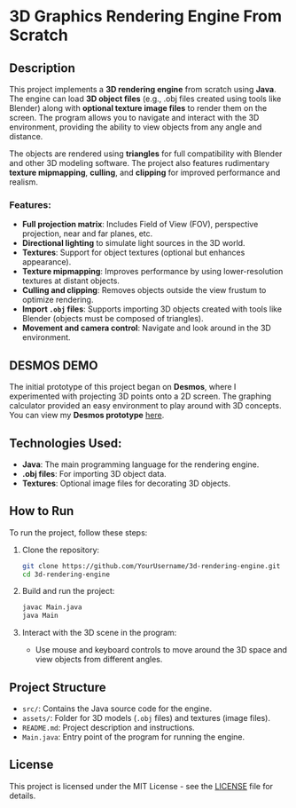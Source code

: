 # 3D Graphics Rendering Engine From Scratch

## Description

This project implements a **3D rendering engine** from scratch using **Java**. The engine can load **3D object files** (e.g., .obj files created using tools like Blender) along with **optional texture image files** to render them on the screen. The program allows you to navigate and interact with the 3D environment, providing the ability to view objects from any angle and distance.

The objects are rendered using **triangles** for full compatibility with Blender and other 3D modeling software. The project also features rudimentary **texture mipmapping**, **culling**, and **clipping** for improved performance and realism.

### Features:
- **Full projection matrix**: Includes Field of View (FOV), perspective projection, near and far planes, etc.
- **Directional lighting** to simulate light sources in the 3D world.
- **Textures**: Support for object textures (optional but enhances appearance).
- **Texture mipmapping**: Improves performance by using lower-resolution textures at distant objects.
- **Culling and clipping**: Removes objects outside the view frustum to optimize rendering.
- **Import `.obj` files**: Supports importing 3D objects created with tools like Blender (objects must be composed of triangles).
- **Movement and camera control**: Navigate and look around in the 3D environment.

## DESMOS DEMO

The initial prototype of this project began on **Desmos**, where I experimented with projecting 3D points onto a 2D screen. The graphing calculator provided an easy environment to play around with 3D concepts. You can view my **Desmos prototype** [here](https://www.desmos.com/calculator/v5mwlcvbec).

## Technologies Used:
- **Java**: The main programming language for the rendering engine.
- **.obj files**: For importing 3D object data.
- **Textures**: Optional image files for decorating 3D objects.

## How to Run

To run the project, follow these steps:

1. Clone the repository:
    ```bash
    git clone https://github.com/YourUsername/3d-rendering-engine.git
    cd 3d-rendering-engine
    ```

2. Build and run the project:
    ```bash
    javac Main.java
    java Main
    ```

3. Interact with the 3D scene in the program:
    - Use mouse and keyboard controls to move around the 3D space and view objects from different angles.

## Project Structure

- `src/`: Contains the Java source code for the engine.
- `assets/`: Folder for 3D models (`.obj` files) and textures (image files).
- `README.md`: Project description and instructions.
- `Main.java`: Entry point of the program for running the engine.

## License

This project is licensed under the MIT License - see the [LICENSE](LICENSE) file for details.

